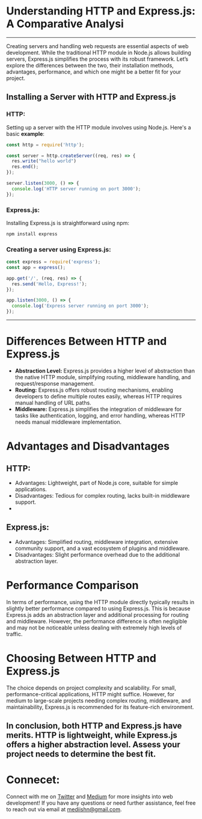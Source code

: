 # Understanding HTTP and Express.js: A Comparative Analysi
---
Creating servers and handling web requests are essential aspects of web development. While the traditional HTTP module in Node.js allows building servers, Express.js simplifies the process with its robust framework. Let’s explore the differences between the two, their installation methods, advantages, performance, and which one might be a better fit for your project.

## Installing a Server with HTTP and Express.js

### HTTP:
Setting up a server with the HTTP module involves using Node.js. Here's a basic **example**:
``` javascript
const http = require('http');

const server = http.createServer((req, res) => {
  res.write("hello world")
  res.end();
});

server.listen(3000, () => {
  console.log('HTTP server running on port 3000');
});
```
### Express.js:
Installing Express.js is straightforward using npm:

```bash
npm install express
```
### Creating a server using Express.js:
```javascript
const express = require('express');
const app = express();

app.get('/', (req, res) => {
  res.send('Hello, Express!');
});

app.listen(3000, () => {
  console.log('Express server running on port 3000');
});
```
---
# Differences Between HTTP and Express.js
- **Abstraction Level:** Express.js provides a higher level of abstraction than the native HTTP module, simplifying routing, middleware handling, and request/response management.
- **Routing:** Express.js offers robust routing mechanisms, enabling developers to define multiple routes easily, whereas HTTP requires manual handling of URL paths.
- **Middleware:** Express.js simplifies the integration of middleware for tasks like authentication, logging, and error handling, whereas HTTP needs manual middleware implementation.


# Advantages and Disadvantages


## HTTP:
- Advantages: Lightweight, part of Node.js core, suitable for simple applications.
- Disadvantages: Tedious for complex routing, lacks built-in middleware support.
- 
## Express.js:
- Advantages: Simplified routing, middleware integration, extensive community support, and a vast ecosystem of plugins and middleware.
- Disadvantages: Slight performance overhead due to the additional abstraction layer.

# Performance Comparison

In terms of performance, using the HTTP module directly typically results in slightly better performance compared to using Express.js. This is because Express.js adds an abstraction layer and additional processing for routing and middleware. However, the performance difference is often negligible and may not be noticeable unless dealing with extremely high levels of traffic.

# Choosing Between HTTP and Express.js

The choice depends on project complexity and scalability. For small, performance-critical applications, HTTP might suffice. However, for medium to large-scale projects needing complex routing, middleware, and maintainability, Express.js is recommended for its feature-rich environment.

In conclusion, both HTTP and Express.js have merits. HTTP is lightweight, while Express.js offers a higher abstraction level. Assess your project needs to determine the best fit.
---
# Connecet:

Connect with me on [Twitter](https://twitter.com/m__mdy__m) and [Medium](https://medium.com/@mahdimamashli1383) for more insights into web development!
If you have any questions or need further assistance, feel free to reach out via email at mediishn@gmail.com.
